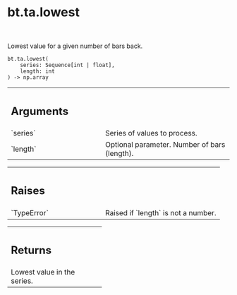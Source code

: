<div itemscope itemtype="http://developers.google.com/ReferenceObject">
<meta itemprop="name" content="bt.ta.lowest" />
<meta itemprop="path" content="Stable" />
</div>

# bt.ta.lowest

<!-- Insert buttons and diff -->

<table class="tfo-notebook-buttons tfo-api nocontent" align="left">

</table>



Lowest value for a given number of bars back.

<pre class="devsite-click-to-copy prettyprint lang-py tfo-signature-link">
<code>bt.ta.lowest(
    series: Sequence[int | float],
    length: int
) -> np.array
</code></pre>



<!-- Placeholder for "Used in" -->


<!-- Tabular view -->
 <table class="responsive fixed orange">
<colgroup><col width="214px"><col></colgroup>
<tr><th colspan="2" style="text-align: left;"><h2 class="add-link">Arguments</h2></th></tr>

<tr>
<td>
`series`
</td>
<td>
Series of values to process.
</td>
</tr><tr>
<td>
`length`
</td>
<td>
Optional parameter. Number of bars (length).
</td>
</tr>
</table>



<!-- Tabular view -->
 <table class="responsive fixed orange">
<colgroup><col width="214px"><col></colgroup>
<tr><th colspan="2" style="text-align: left;"><h2 class="add-link">Raises</h2></th></tr>

<tr>
<td>
`TypeError`
</td>
<td>
Raised if `length` is not a number.
</td>
</tr>
</table>



<!-- Tabular view -->
 <table class="responsive fixed orange">
<colgroup><col width="214px"><col></colgroup>
<tr><th colspan="2" style="text-align: left;"><h2 class="add-link">Returns</h2></th></tr>
<tr class="alt">
<td colspan="2">
Lowest value in the series.
</td>
</tr>

</table>

